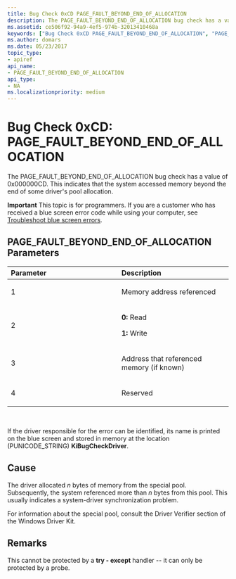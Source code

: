 ```yaml
---
title: Bug Check 0xCD PAGE_FAULT_BEYOND_END_OF_ALLOCATION
description: The PAGE_FAULT_BEYOND_END_OF_ALLOCATION bug check has a value of 0x000000CD. This indicates that the system accessed memory beyond the end of some driver's pool allocation.
ms.assetid: ce506f92-94a9-4ef5-974b-32013410468a
keywords: ["Bug Check 0xCD PAGE_FAULT_BEYOND_END_OF_ALLOCATION", "PAGE_FAULT_BEYOND_END_OF_ALLOCATION"]
ms.author: domars
ms.date: 05/23/2017
topic_type:
- apiref
api_name:
- PAGE_FAULT_BEYOND_END_OF_ALLOCATION
api_type:
- NA
ms.localizationpriority: medium
---
```


# Bug Check 0xCD: PAGE\_FAULT\_BEYOND\_END\_OF\_ALLOCATION


The PAGE\_FAULT\_BEYOND\_END\_OF\_ALLOCATION bug check has a value of 0x000000CD. This indicates that the system accessed memory beyond the end of some driver's pool allocation.

**Important** This topic is for programmers. If you are a customer who has received a blue screen error code while using your computer, see [Troubleshoot blue screen errors](http://windows.microsoft.com/windows-10/troubleshoot-blue-screen-errors).

## PAGE\_FAULT\_BEYOND\_END\_OF\_ALLOCATION Parameters


<table>
<colgroup>
<col width="50%" />
<col width="50%" />
</colgroup>
<thead>
<tr class="header">
<th align="left">Parameter</th>
<th align="left">Description</th>
</tr>
</thead>
<tbody>
<tr class="odd">
<td align="left"><p>1</p></td>
<td align="left"><p>Memory address referenced</p></td>
</tr>
<tr class="even">
<td align="left"><p>2</p></td>
<td align="left"><p><strong>0:</strong> Read</p>
<p><strong>1:</strong> Write</p></td>
</tr>
<tr class="odd">
<td align="left"><p>3</p></td>
<td align="left"><p>Address that referenced memory (if known)</p></td>
</tr>
<tr class="even">
<td align="left"><p>4</p></td>
<td align="left"><p>Reserved</p></td>
</tr>
</tbody>
</table>

 

If the driver responsible for the error can be identified, its name is printed on the blue screen and stored in memory at the location (PUNICODE\_STRING) **KiBugCheckDriver**.

Cause
-----

The driver allocated *n* bytes of memory from the special pool. Subsequently, the system referenced more than *n* bytes from this pool. This usually indicates a system-driver synchronization problem.

For information about the special pool, consult the Driver Verifier section of the Windows Driver Kit.

Remarks
-------

This cannot be protected by a **try - except** handler -- it can only be protected by a probe.

 

 




